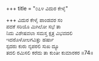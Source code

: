 +++
title = "೦೭೪ ವಿದುರ ಕೇಳೈ"

+++
ವಿದುರ ಕೇಳೈ ಪಾಂಡವರ ಸಂ  
ಪದಕೆ ಸರಿಯೊ ಮಿಗಿಲೋ ಸಭೆ ತಾ  
ನಿದು ವಿಶೇಷವಲಾ ಸಮಸ್ತ ಕ್ಷತ್ರ ವಿಭವದಲಿ  
ಇದರೊಳೋಲಗವಿತ್ತು ಹರ್ಷಾ  
ಸ್ಪದರು ಕುರು ನೃಪರಲಿ ಸುಖ ದ್ಯೂ  
ತದಲಿ ರಮಿಸಲಿ ಕರೆದು ತಾ ಕುಂತೀ ಕುಮಾರಕರ     ॥74॥